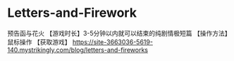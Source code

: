 # Letters-and-Firework
预告函与花火
【游戏时长】3-5分钟以内就可以结束的纯剧情极短篇
【操作方法】鼠标操作
【获取游戏】
https://site-3663036-5619-140.mystrikingly.com/blog/letters-and-fireworks
